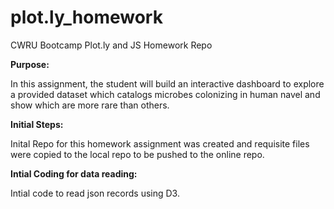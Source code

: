 # plot.ly_homework

CWRU Bootcamp Plot.ly and JS Homework Repo

**Purpose:**

In this assignment, the student will build an interactive dashboard to explore a provided dataset which catalogs microbes colonizing in human navel and show which are more rare than others.

**Initial Steps:**

Inital Repo for this homework assignment was created and requisite files were copied to the local repo to be pushed to the online repo.

**Intial Coding for data reading:**

Intial code to read json records using D3.

